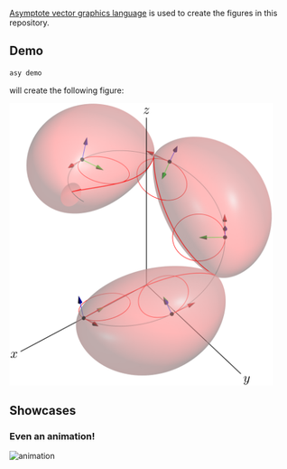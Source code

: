 [Asymptote vector graphics language](https://asymptote.sourceforge.io/) is used to create the figures in this
repository.

## Demo
```sh
asy demo
```
will create the following figure:

<img src="demo.png" alt="demo" height="500"/>

## Showcases
### Even an animation!
<img src="anim.gif" alt="animation" height="500"/>
